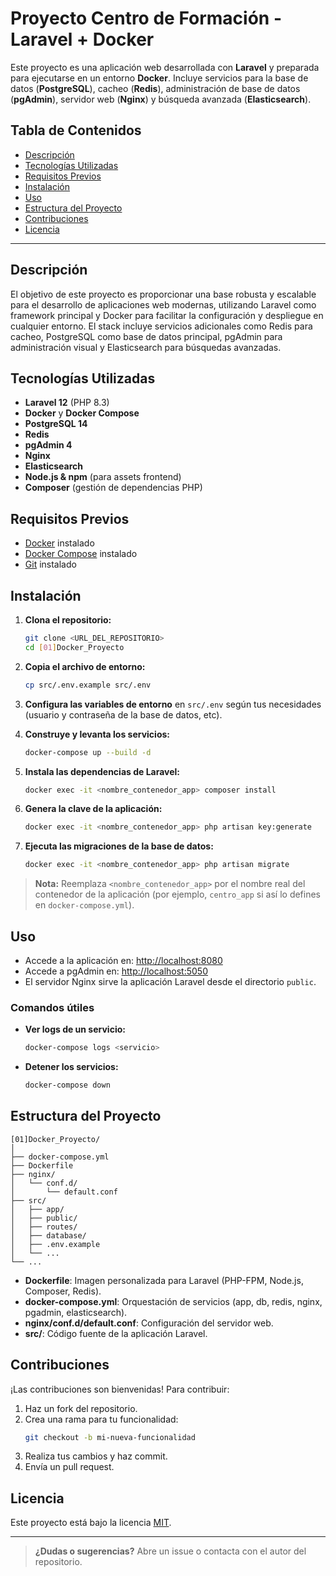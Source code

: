 # Proyecto Centro de Formación - Laravel + Docker

Este proyecto es una aplicación web desarrollada con **Laravel** y preparada para ejecutarse en un entorno **Docker**. Incluye servicios para la base de datos (**PostgreSQL**), cacheo (**Redis**), administración de base de datos (**pgAdmin**), servidor web (**Nginx**) y búsqueda avanzada (**Elasticsearch**).

## Tabla de Contenidos

- [Descripción](#descripción)
- [Tecnologías Utilizadas](#tecnologías-utilizadas)
- [Requisitos Previos](#requisitos-previos)
- [Instalación](#instalación)
- [Uso](#uso)
- [Estructura del Proyecto](#estructura-del-proyecto)
- [Contribuciones](#contribuciones)
- [Licencia](#licencia)

---

## Descripción

El objetivo de este proyecto es proporcionar una base robusta y escalable para el desarrollo de aplicaciones web modernas, utilizando Laravel como framework principal y Docker para facilitar la configuración y despliegue en cualquier entorno. El stack incluye servicios adicionales como Redis para cacheo, PostgreSQL como base de datos principal, pgAdmin para administración visual y Elasticsearch para búsquedas avanzadas.

## Tecnologías Utilizadas

- **Laravel 12** (PHP 8.3)
- **Docker** y **Docker Compose**
- **PostgreSQL 14**
- **Redis**
- **pgAdmin 4**
- **Nginx**
- **Elasticsearch**
- **Node.js & npm** (para assets frontend)
- **Composer** (gestión de dependencias PHP)

## Requisitos Previos

- [Docker](https://docs.docker.com/get-docker/) instalado
- [Docker Compose](https://docs.docker.com/compose/install/) instalado
- [Git](https://git-scm.com/) instalado

## Instalación

1. **Clona el repositorio:**
    ```bash
    git clone <URL_DEL_REPOSITORIO>
    cd [01]Docker_Proyecto
    ```

2. **Copia el archivo de entorno:**
    ```bash
    cp src/.env.example src/.env
    ```

3. **Configura las variables de entorno** en `src/.env` según tus necesidades (usuario y contraseña de la base de datos, etc).

4. **Construye y levanta los servicios:**
    ```bash
    docker-compose up --build -d
    ```

5. **Instala las dependencias de Laravel:**
    ```bash
    docker exec -it <nombre_contenedor_app> composer install
    ```

6. **Genera la clave de la aplicación:**
    ```bash
    docker exec -it <nombre_contenedor_app> php artisan key:generate
    ```

7. **Ejecuta las migraciones de la base de datos:**
    ```bash
    docker exec -it <nombre_contenedor_app> php artisan migrate
    ```

> **Nota:** Reemplaza `<nombre_contenedor_app>` por el nombre real del contenedor de la aplicación (por ejemplo, `centro_app` si así lo defines en `docker-compose.yml`).

## Uso

- Accede a la aplicación en: [http://localhost:8080](http://localhost:8080)
- Accede a pgAdmin en: [http://localhost:5050](http://localhost:5050)
- El servidor Nginx sirve la aplicación Laravel desde el directorio `public`.

### Comandos útiles

- **Ver logs de un servicio:**
    ```bash
    docker-compose logs <servicio>
    ```
- **Detener los servicios:**
    ```bash
    docker-compose down
    ```

## Estructura del Proyecto

```
[01]Docker_Proyecto/
│
├── docker-compose.yml
├── Dockerfile
├── nginx/
│   └── conf.d/
│       └── default.conf
├── src/
│   ├── app/
│   ├── public/
│   ├── routes/
│   ├── database/
│   ├── .env.example
│   └── ...
└── ...
```

- **Dockerfile**: Imagen personalizada para Laravel (PHP-FPM, Node.js, Composer, Redis).
- **docker-compose.yml**: Orquestación de servicios (app, db, redis, nginx, pgadmin, elasticsearch).
- **nginx/conf.d/default.conf**: Configuración del servidor web.
- **src/**: Código fuente de la aplicación Laravel.

## Contribuciones

¡Las contribuciones son bienvenidas! Para contribuir:

1. Haz un fork del repositorio.
2. Crea una rama para tu funcionalidad:
    ```bash
    git checkout -b mi-nueva-funcionalidad
    ```
3. Realiza tus cambios y haz commit.
4. Envía un pull request.

## Licencia

Este proyecto está bajo la licencia [MIT](LICENSE).

---

> **¿Dudas o sugerencias?** Abre un issue o contacta con el autor del repositorio.